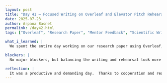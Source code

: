 ```yaml
---
layout: post  
title: "Day 41 – Focused Writing on Overleaf and Elevator Pitch Rehearsals"  
date: 2025-07-23  
author: Arpana Basnet  
permalink: /day42.html  
tags: ["Overleaf", "Research Paper", "Mentor Feedback", "Scientific Writing", "Elevator Pitch", "Teamwork"]

what_i_learned: |
  We spent the entire day working on our research paper using Overleaf, focusing on refining the introduction, methodology, and results to ensure they were clear, precise, and met academic standards. With valuable feedback from our mentor, Dr. Roshan Poudel, we improved the structure of our writing and polished the scientific tone. We also took time to enhance the logical flow of each section and ensure proper citation formatting. Once the paper was complete, we shifted our attention to preparing for tomorrow’s elevator pitch. Together, we crafted a script that was informative, engaging, and easy to follow. We then began rehearsing to perfect our delivery and stay within the 60–90 second time frame.

blockers: |
  No major blockers, but balancing the writing and rehearsal took more time and energy than expected.

reflection: |
  It was a productive and demanding day.  Thanks to cooperation and real-time feedback, we were able to make great strides on our study paper.  We felt like we accomplished something after we finished the major pieces.  By switching to the elevator pitch, we were able to come up with innovative ways to explain our product to a larger audience.  We felt more confident in our writing and presentation skills as a result of the collaboration, edits, and practice sessions.  Tomorrow, we're excited to present our work.
---
```


